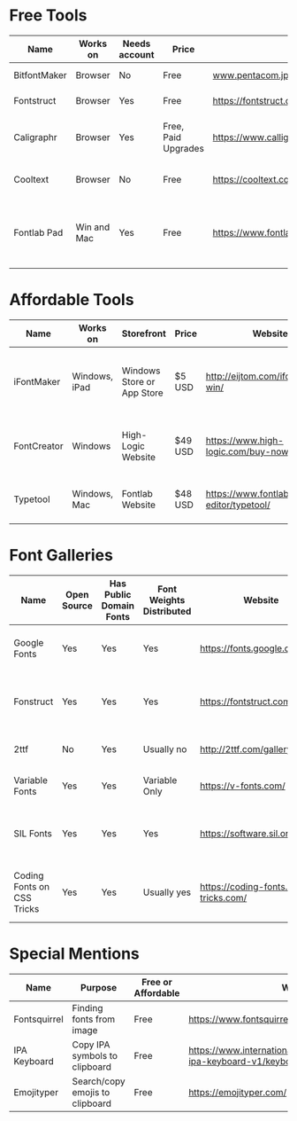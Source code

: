 # Free Tools

Name | Works on | Needs account | Price | Website | Other notes
---|---|---|---|---|---
BitfontMaker | Browser | No | Free | www.pentacom.jp/pentacom/bitfontmaker2/ | Limited resolution
Fontstruct | Browser | Yes | Free | https://fontstruct.com | Open-source
Caligraphr | Browser | Yes | Free, Paid Upgrades | https://www.calligraphr.com/en/ | Requires Scanner or PDF Editor
Cooltext | Browser | No | Free | https://cooltext.com | Limited, novelty texts only
Fontlab Pad | Win and Mac | Yes | Free | https://www.fontlab.com/fontlab-pad/ | Adds colour options to existing .otf fonts

# Affordable Tools

Name | Works on | Storefront | Price | Website | Other Notes
---|---|---|---|---|---
iFontMaker | Windows, iPad | Windows Store or App Store | $5 USD | http://eijtom.com/ifontmaker-win/ | Windows version slightly stripped, meant for Win 8
FontCreator | Windows | High-Logic Website | $49 USD | https://www.high-logic.com/buy-now | Limited cross-program compatibility w/o Pro ver
Typetool | Windows, Mac | Fontlab Website | $48 USD | https://www.fontlab.com/font-editor/typetool/ | Limited grid assistance with outline creation

# Font Galleries

Name | Open Source | Has Public Domain Fonts | Font Weights Distributed | Website | Other notes  
---|---|---|---|---|--- 
Google Fonts | Yes | Yes | Yes | https://fonts.google.com/ | All fonts downloadable from the site are free
Fonstruct | Yes | Yes | Yes | https://fontstruct.com/gallery | Most under all rights reserved no redistribution licence
2ttf | No | Yes | Usually no | http://2ttf.com/gallery | Part of the paid program iFontMaker
Variable Fonts | Yes | Yes | Variable Only | https://v-fonts.com/ | Primarily an online toy, mostly paid
SIL Fonts | Yes | Yes | Yes | https://software.sil.org/fonts/ | Free fonts that include a vast variety of non-Latin glyphs
Coding Fonts on CSS Tricks | Yes | Yes | Usually yes | https://coding-fonts.css-tricks.com/ | All free to use, but some are paid for commercial use

# Special Mentions
Name | Purpose | Free or Affordable | Website
---|---|---|---
Fontsquirrel | Finding fonts from image | Free | https://www.fontsquirrel.com/matcherator
IPA Keyboard | Copy IPA symbols to clipboard | Free | https://www.internationalphoneticalphabet.org/html-ipa-keyboard-v1/keyboard/
Emojityper | Search/copy emojis to clipboard | Free | https://emojityper.com/

